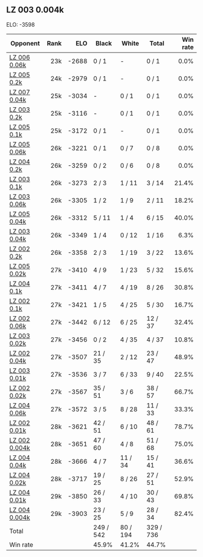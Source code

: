 ## LZ 003 0.004k ##

ELO: -3598

Opponent | Rank | ELO | Black | White | Total | Win rate
---------|-----:|----:|-------|-------|-------|-------:
[LZ 006 0.06k](LZ%20006%200.06k.md) | 23k | -2688 | 0 / 1 | - | 0 / 1 | 0.0%
[LZ 005 0.2k](LZ%20005%200.2k.md) | 24k | -2979 | 0 / 1 | - | 0 / 1 | 0.0%
[LZ 007 0.04k](LZ%20007%200.04k.md) | 25k | -3034 | - | 0 / 1 | 0 / 1 | 0.0%
[LZ 003 0.2k](LZ%20003%200.2k.md) | 25k | -3116 | - | 0 / 1 | 0 / 1 | 0.0%
[LZ 005 0.1k](LZ%20005%200.1k.md) | 25k | -3172 | 0 / 1 | - | 0 / 1 | 0.0%
[LZ 005 0.06k](LZ%20005%200.06k.md) | 26k | -3221 | 0 / 1 | 0 / 7 | 0 / 8 | 0.0%
[LZ 004 0.2k](LZ%20004%200.2k.md) | 26k | -3259 | 0 / 2 | 0 / 6 | 0 / 8 | 0.0%
[LZ 003 0.1k](LZ%20003%200.1k.md) | 26k | -3273 | 2 / 3 | 1 / 11 | 3 / 14 | 21.4%
[LZ 003 0.06k](LZ%20003%200.06k.md) | 26k | -3305 | 1 / 2 | 1 / 9 | 2 / 11 | 18.2%
[LZ 005 0.04k](LZ%20005%200.04k.md) | 26k | -3312 | 5 / 11 | 1 / 4 | 6 / 15 | 40.0%
[LZ 003 0.04k](LZ%20003%200.04k.md) | 26k | -3349 | 1 / 4 | 0 / 12 | 1 / 16 | 6.3%
[LZ 002 0.2k](LZ%20002%200.2k.md) | 26k | -3358 | 2 / 3 | 1 / 19 | 3 / 22 | 13.6%
[LZ 005 0.02k](LZ%20005%200.02k.md) | 27k | -3410 | 4 / 9 | 1 / 23 | 5 / 32 | 15.6%
[LZ 004 0.1k](LZ%20004%200.1k.md) | 27k | -3411 | 4 / 7 | 4 / 19 | 8 / 26 | 30.8%
[LZ 002 0.1k](LZ%20002%200.1k.md) | 27k | -3421 | 1 / 5 | 4 / 25 | 5 / 30 | 16.7%
[LZ 002 0.06k](LZ%20002%200.06k.md) | 27k | -3442 | 6 / 12 | 6 / 25 | 12 / 37 | 32.4%
[LZ 003 0.02k](LZ%20003%200.02k.md) | 27k | -3456 | 0 / 2 | 4 / 35 | 4 / 37 | 10.8%
[LZ 002 0.04k](LZ%20002%200.04k.md) | 27k | -3507 | 21 / 35 | 2 / 12 | 23 / 47 | 48.9%
[LZ 003 0.01k](LZ%20003%200.01k.md) | 27k | -3536 | 3 / 7 | 6 / 33 | 9 / 40 | 22.5%
[LZ 002 0.02k](LZ%20002%200.02k.md) | 27k | -3567 | 35 / 51 | 3 / 6 | 38 / 57 | 66.7%
[LZ 004 0.06k](LZ%20004%200.06k.md) | 27k | -3572 | 3 / 5 | 8 / 28 | 11 / 33 | 33.3%
[LZ 002 0.01k](LZ%20002%200.01k.md) | 28k | -3621 | 42 / 51 | 6 / 10 | 48 / 61 | 78.7%
[LZ 002 0.004k](LZ%20002%200.004k.md) | 28k | -3651 | 47 / 60 | 4 / 8 | 51 / 68 | 75.0%
[LZ 004 0.04k](LZ%20004%200.04k.md) | 28k | -3666 | 4 / 7 | 11 / 34 | 15 / 41 | 36.6%
[LZ 004 0.02k](LZ%20004%200.02k.md) | 28k | -3717 | 19 / 25 | 8 / 26 | 27 / 51 | 52.9%
[LZ 004 0.01k](LZ%20004%200.01k.md) | 29k | -3850 | 26 / 33 | 4 / 10 | 30 / 43 | 69.8%
[LZ 004 0.004k](LZ%20004%200.004k.md) | 29k | -3903 | 23 / 25 | 5 / 9 | 28 / 34 | 82.4%
Total | | | 249 / 542 | 80 / 194 | 329 / 736 | 
Win rate| | | 45.9% | 41.2% | 44.7% | 
